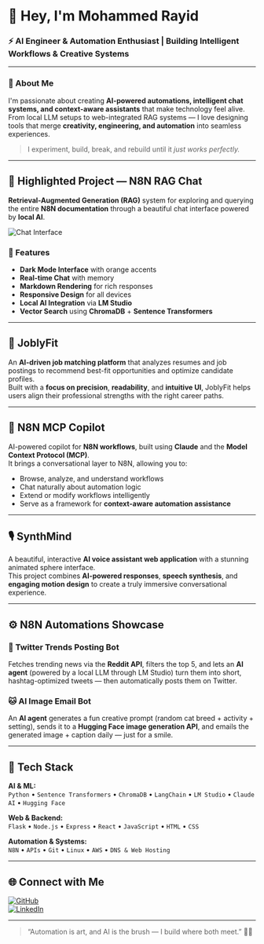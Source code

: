 # 👋 Hey, I'm Mohammed Rayid  
### ⚡ AI Engineer & Automation Enthusiast | Building Intelligent Workflows & Creative Systems

---

### 🧠 About Me  
I'm passionate about creating **AI-powered automations, intelligent chat systems, and context-aware assistants** that make technology feel alive.  
From local LLM setups to web-integrated RAG systems — I love designing tools that merge **creativity, engineering, and automation** into seamless experiences.

> I experiment, build, break, and rebuild until it *just works perfectly.*

---

## 🚀 Highlighted Project — N8N RAG Chat  

**Retrieval-Augmented Generation (RAG)** system for exploring and querying the entire **N8N documentation** through a beautiful chat interface powered by **local AI**.

![Chat Interface](n8n-rag-chat.png)

### 🌟 Features
- **Dark Mode Interface** with orange accents  
- **Real-time Chat** with memory  
- **Markdown Rendering** for rich responses  
- **Responsive Design** for all devices  
- **Local AI Integration** via **LM Studio**  
- **Vector Search** using **ChromaDB** + **Sentence Transformers**

---

## 💼 JoblyFit  

An **AI-driven job matching platform** that analyzes resumes and job postings to recommend best-fit opportunities and optimize candidate profiles.  
Built with a **focus on precision**, **readability**, and **intuitive UI**, JoblyFit helps users align their professional strengths with the right career paths.

---

## 🧩 N8N MCP Copilot  

AI-powered copilot for **N8N workflows**, built using **Claude** and the **Model Context Protocol (MCP)**.  
It brings a conversational layer to N8N, allowing you to:  
- Browse, analyze, and understand workflows  
- Chat naturally about automation logic  
- Extend or modify workflows intelligently  
- Serve as a framework for **context-aware automation assistance**

---

## 🎙️ SynthMind  

A beautiful, interactive **AI voice assistant web application** with a stunning animated sphere interface.  
This project combines **AI-powered responses**, **speech synthesis**, and **engaging motion design** to create a truly immersive conversational experience.

---

## ⚙️ N8N Automations Showcase  

### 🧵 Twitter Trends Posting Bot  
Fetches trending news via the **Reddit API**, filters the top 5, and lets an **AI agent** (powered by a local LLM through LM Studio) turn them into short, hashtag-optimized tweets — then automatically posts them on Twitter.  

### 🐱 AI Image Email Bot  
An **AI agent** generates a fun creative prompt (random cat breed + activity + setting), sends it to a **Hugging Face image generation API**, and emails the generated image + caption daily — just for a smile.  

---

## 🧰 Tech Stack  

**AI & ML:**  
`Python` • `Sentence Transformers` • `ChromaDB` • `LangChain` • `LM Studio` • `Claude AI` • `Hugging Face`

**Web & Backend:**  
`Flask` • `Node.js` • `Express` • `React` • `JavaScript` • `HTML` • `CSS`

**Automation & Systems:**  
`N8N` • `APIs` • `Git` • `Linux` • `AWS` • `DNS & Web Hosting`

---

## 🌐 Connect with Me  
[![GitHub](https://img.shields.io/badge/GitHub-000?style=for-the-badge&logo=github&logoColor=white)](https://github.com/MohammedRayid/)  
[![LinkedIn](https://img.shields.io/badge/LinkedIn-0A66C2?style=for-the-badge&logo=linkedin&logoColor=white)](https://www.linkedin.com/in/mohammed-rayid-362906223/)  

---

> “Automation is art, and AI is the brush — I build where both meet.” 🎨🤖

